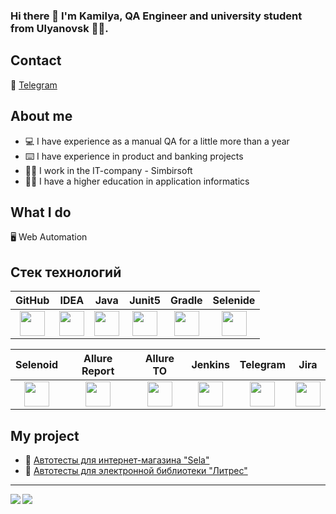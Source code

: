 ### Hi there 👋 I'm Kamilya, QA Engineer and university student from Ulyanovsk :student:. 

## Contact
:iphone: [Telegram](https://t.me/vildanovak)

## About me

- :computer: I have experience as a manual QA for a little more than a year
- :keyboard: I have experience in product and banking projects
- :woman_office_worker: I work in the IT-company - Simbirsoft
- :woman_student: I have a higher education in application informatics

## What I do
:desktop_computer: Web Automation

## Стек технологий

| GitHub | IDEA | Java | Junit5 | Gradle | Selenide |
|:------:|:----:|:----:|:------:|:------:|:--------:|
| <img src="https://starchenkov.pro/qa-guru/img/skills/Github.svg" width="40" height="40"> | <img src="https://starchenkov.pro/qa-guru/img/skills/Intelij_IDEA.svg" width="40" height="40"> | <img src="https://starchenkov.pro/qa-guru/img/skills/Java.svg" width="40" height="40"> | <img src="https://starchenkov.pro/qa-guru/img/skills/JUnit5.svg" width="40" height="40"> | <img src="https://starchenkov.pro/qa-guru/img/skills/Gradle.svg" width="40" height="40"> | <img src="https://starchenkov.pro/qa-guru/img/skills/Selenide.svg" width="40" height="40"> |

| Selenoid | Allure Report | Allure TO | Jenkins | Telegram | Jira |
|:--------:|:-------------:|:---------:|:-------:|:----:|:----:|
| <img src="https://starchenkov.pro/qa-guru/img/skills/Selenoid.svg" width="40" height="40"> | <img src="https://starchenkov.pro/qa-guru/img/skills/Allure_Report.svg" width="40" height="40"> | <img src="https://starchenkov.pro/qa-guru/img/skills/Allure_EE.svg" width="40" height="40"> | <img src="https://starchenkov.pro/qa-guru/img/skills/Jenkins.svg" width="40" height="40"> | <img src="https://starchenkov.pro/qa-guru/img/skills/Telegram.svg" width="40" height="40"> |  <img src="https://starchenkov.pro/qa-guru/img/skills/Jira.svg" width="40" height="40"> |

## My project
- :dart: [Автотесты для интернет-магазина "Sela"](https://github.com/vildanovaki/sela-tests)
- :dart: [Автотесты для электронной библиотеки "Литрес"](https://github.com/vildanovaki/litres-selenium-tests)

___
<img align="left" src="https://github-readme-stats.vercel.app/api/top-langs?username=vildanovaki&repo=github-readme-stats&show_icons=true&theme=radical" />

<img align="center" src="https://github-readme-stats.vercel.app/api?username=vildanovaki&show_icons=true&theme=radical" />
<!--
**vildanovaki/vildanovaki** is a ✨ _special_ ✨ repository because its `README.md` (this file) appears on your GitHub profile.

Here are some ideas to get you started:

- 🔭 I’m currently working on ...
- 🌱 I’m currently learning ...
- 👯 I’m looking to collaborate on ...
- 🤔 I’m looking for help with ...
- 💬 Ask me about ...
- 📫 How to reach me: ...
- 😄 Pronouns: ...
- ⚡ Fun fact: ...
-->
